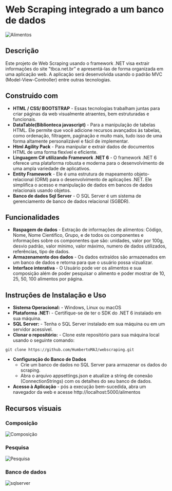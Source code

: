# Web Scraping integrado a um banco de dados
  ![Alimentos](https://github.com/HumbertoMAJ/webscraping/assets/79175703/887055f4-8471-410e-9d4d-637131b9a4da)

## Descrição
Este projeto de Web Scraping usando o framework .NET visa extrair informações do site "tbca.net.br" e apresentá-las de forma organizada em uma aplicação web. A aplicação será desenvolvida usando o padrão MVC (Model-View-Controller) entre outras tecnologias. 

## Construido com
- **HTML / CSS/ BOOTSTRAP** - Essas tecnologias trabalham juntas para criar páginas da web visualmente atraentes, bem estruturadas e funcionais.
- **DataTable(Biblionteca javascript)** - Para a manipulação de tabelas HTML. Ele permite que você adicione recursos avançados às tabelas, como ordenação, filtragem, paginação e muito mais, tudo isso de uma forma altamente personalizável e fácil de implementar.
- **Html Agility Pack** - Para manipular e extrair dados de documentos HTML de uma forma flexível e eficiente.
- **Linguagem C# utilizando Framework .NET 6** - O framework .NET 6 oferece uma plataforma robusta e moderna para o desenvolvimento de uma ampla variedade de aplicativos.
- **Entity Framework** -  Ele é uma estrutura de mapeamento objeto-relacional (ORM) para o desenvolvimento de aplicações .NET. Ele simplifica o acesso e manipulação de dados em bancos de dados relacionais usando objetos.
- **Banco de dados Sql Server** - O SQL Server é um sistema de gerenciamento de banco de dados relacional (SGBDR).
## Funcionalidades
- **Raspagem de dados** - Extração de informações de alimentos: Código, Nome, Nome Cientifico, Grupo, e de todos os componentes e informações sobre os componentes que são: unidades, valor por 100g, desvio padrão, valor mínimo, valor máximo, numero de dados utilizados, referências, tipo de dados.
- **Armazenamento dos dados** - Os dados extraídos são armazenados em um banco de dados e retorna para que o usuário possa vizualizar.
- **Interface interativa** - O Usuário pode ver os alimentos e sua composição além de poder pesquisar o alimento e poder mostrar de 10, 25, 50, 100 alimentos por página.
## Instruções de Instalação e Uso
- **Sistema Operacional:** - Windows, Linux ou macOS
- **Plataforma .NET:** - Certifique-se de ter o SDK do .NET 6 instalado em sua máquina.
- **SQL Server:** - Tenha o SQL Server instalado em sua máquina ou em um servidor acessível.
- **Clonar o repositório:** - Clone este repositório para sua máquina local usando o seguinte comando:
   
```
git clone https://github.com/HumbertoMAJ/webscraping.git
```
- **Configuração do Banco de Dados** 
  - Crie um banco de dados no SQL Server para armazenar os dados do scraping.
  - Abra o arquivo appsettings.json e atualize a string de conexão (ConnectionStrings) com os detalhes do seu banco de dados.
- **Acesso à Aplicação** - pós a execução bem-sucedida, abra um navegador da web e acesse http://localhost:5000/alimentos

## Recursos visuais
### Composição

  ![Composição](https://github.com/HumbertoMAJ/webscraping/assets/79175703/3225b5ec-744b-4d2c-aa01-d5aefd52c038)
  
### Pesquisa

  ![Pesquisa](https://github.com/HumbertoMAJ/webscraping/assets/79175703/6f6fc5b9-57a9-470d-b3f2-595b6b2b6894)
  
### Banco de dados

  ![sqlserver](https://github.com/HumbertoMAJ/webscraping/assets/79175703/cb0c462d-4926-4ff2-8707-bac0e883482b)


